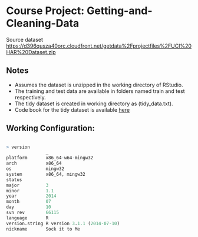 Course Project: Getting-and-Cleaning-Data
=========================
Source dataset https://d396qusza40orc.cloudfront.net/getdata%2Fprojectfiles%2FUCI%20HAR%20Dataset.zip

## Notes
*  Assumes the dataset is unzipped in the working directory of RStudio.
*  The training and test data are available in folders named  train  and  test  respectively.
*  The tidy dataset is created in working directory as (tidy_data.txt).
*  Code book for the tidy dataset is available [here](codebook.md)

## Working Configuration:

```R

> version
               _                           
platform       x86_64-w64-mingw32          
arch           x86_64                      
os             mingw32                     
system         x86_64, mingw32             
status                                     
major          3                           
minor          1.1                         
year           2014                        
month          07                          
day            10                          
svn rev        66115                       
language       R                           
version.string R version 3.1.1 (2014-07-10)
nickname       Sock it to Me               
```

